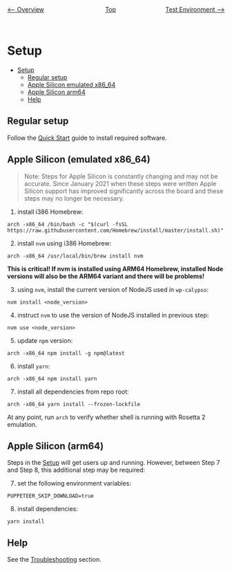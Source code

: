 <div style="width: 45%; float:left" align="left"><a href="./overview.md"><-- Overview</a> </div>
<div style="width: 5%; float:left" align="center"><a href="./../README.md">Top</a></div>
<div style="width: 45%; float:right"align="right"><a href="./test_environment.md">Test Environment --></a> </div>

<br><br>

# Setup

<!-- TOC -->

- [Setup](#setup)
    - [Regular setup](#regular-setup)
    - [Apple Silicon emulated x86_64](#apple-silicon-emulated-x86_64)
    - [Apple Silicon arm64](#apple-silicon-arm64)
    - [Help](#help)

<!-- /TOC -->

## Regular setup

Follow the [Quick Start](../README.md) guide to install required software.

## Apple Silicon (emulated x86_64)

> Note: Steps for Apple Silicon is constantly changing and may not be accurate.
> Since January 2021 when these steps were written Apple Silicon support has improved significantly across the board and these steps may no longer be necessary.

1. install i386 Homebrew:

```
arch -x86_64 /bin/bash -c "$(curl -fsSL https://raw.githubusercontent.com/Homebrew/install/master/install.sh)"
```

2. install `nvm` using i386 Homebrew:

```
arch -x86_64 /usr/local/bin/brew install nvm
```

**This is critical! If nvm is installed using ARM64 Homebrew, installed Node versions will also be the ARM64 variant and there will be problems!**

3. using `nvm`, install the current version of NodeJS used in `wp-calypso`:

```
nvm install <node_version>
```

4. instruct `nvm` to use the version of NodeJS installed in previous step:

```
nvm use <node_version>
```

5. update `npm` version:

```
arch -x86_64 npm install -g npm@latest
```

6. install `yarn`:

```
arch -x86_64 npm install yarn
```

7. install all dependencies from repo root:

```
arch -x86_64 yarn install --frozen-lockfile
```

At any point, run `arch` to verify whether shell is running with Rosetta 2 emulation.

## Apple Silicon (arm64)

Steps in the [Setup](../README.md#quick-start) will get users up and running. 
However, between Step 7 and Step 8, this additional step may be required:

7. set the following environment variables:

```
PUPPETEER_SKIP_DOWNLOAD=true
```

8. install dependencies:

```
yarn install
```

## Help

See the [Troubleshooting](troubleshooting.md) section.
